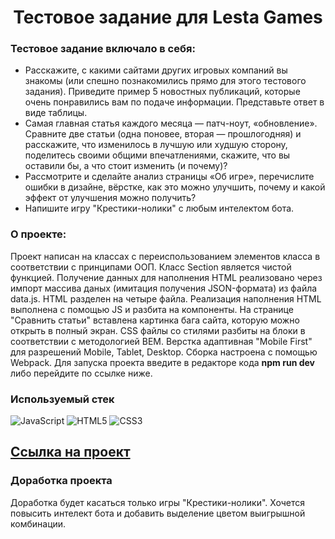 <h1 align="center">Тестовое задание для Lesta Games</h1>

### Тестовое задание включало в себя:

- Расскажите, с какими сайтами других игровых компаний вы знакомы (или спешно познакомились прямо для этого тестового задания). Приведите пример 5 новостных публикаций, которые очень понравились вам по подаче информации. Представьте ответ в виде таблицы.
- Самая главная статья каждого месяца — патч-ноут, «обновление». Сравните две статьи (одна поновее, вторая — прошлогодняя) и расскажите, что изменилось в лучшую или худшую сторону, поделитесь своими общими впечатлениями, скажите, что вы оставили бы, а что стоит изменить (и почему)?
- Рассмотрите и сделайте анализ страницы «Об игре», перечислите ошибки в дизайне, вёрстке, как это можно улучшить, почему и какой эффект от улучшения можно получить?
- Напишите игру "Крестики-нолики" с любым интелектом бота.

### О проекте:

Проект написан на классах с переиспользованием элементов класса в соответствии с принципами ООП. Класс Section является чистой функцией. Получение данных для наполнения HTML реализовано через импорт массива даных (имитация получения JSON-формата) из файла data.js. HTML разделен на четыре файла. Реализация наполнения HTML выполнена с помощью JS и разбита на компоненты. На странице "Сравнить статьи" вставлена картинка бага сайта, которую можно открыть в полный экран. CSS файлы со стилями разбиты на блоки в соответствии с методологией BEM. Верстка адаптивная "Mobile First" для разрешений Mobile, Tablet, Desktop. Сборка настроена с помощью Webpack. Для запуска проекта введите в редакторе кода **npm run dev** либо перейдите по ссылке ниже.


### Используемый стек
![JavaScript](https://img.shields.io/badge/javascript-%23323330.svg?style=for-the-badge&logo=javascript&logoColor=%23F7DF1E)
![HTML5](https://img.shields.io/badge/html5-%23E34F26.svg?style=for-the-badge&logo=html5&logoColor=white)
![CSS3](https://img.shields.io/badge/css3-%231572B6.svg?style=for-the-badge&logo=css3&logoColor=white)

## [Ссылка на проект](https://bjuice1984.github.io/Lesta/index.html)


### Доработка проекта

Доработка будет касаться только игры "Крестики-нолики". Хочется повысить интелект бота и добавить выделение цветом выигрышной комбинации.
